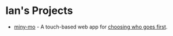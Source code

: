 # Ian's Projects

* [miny-mo](https://iandarling.github.io/miny-mo/index.html) - A touch-based web app for [choosing who goes first](https://iandarling.github.io/miny-mo/dist/miny-mo.html).

